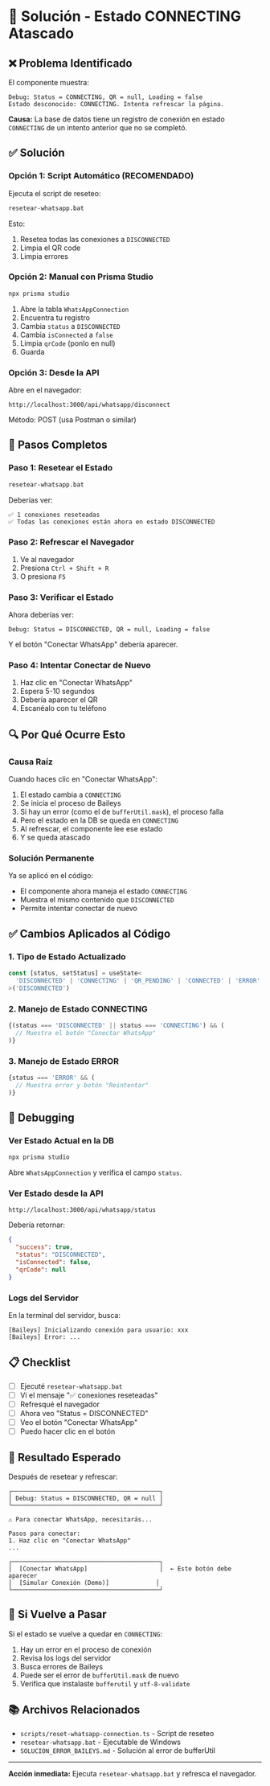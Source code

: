 # 🔧 Solución - Estado CONNECTING Atascado

## ❌ Problema Identificado

El componente muestra:
```
Debug: Status = CONNECTING, QR = null, Loading = false
Estado desconocido: CONNECTING. Intenta refrescar la página.
```

**Causa:** La base de datos tiene un registro de conexión en estado `CONNECTING` de un intento anterior que no se completó.

## ✅ Solución

### Opción 1: Script Automático (RECOMENDADO)

Ejecuta el script de reseteo:

```bash
resetear-whatsapp.bat
```

Esto:
1. Resetea todas las conexiones a `DISCONNECTED`
2. Limpia el QR code
3. Limpia errores

### Opción 2: Manual con Prisma Studio

```bash
npx prisma studio
```

1. Abre la tabla `WhatsAppConnection`
2. Encuentra tu registro
3. Cambia `status` a `DISCONNECTED`
4. Cambia `isConnected` a `false`
5. Limpia `qrCode` (ponlo en null)
6. Guarda

### Opción 3: Desde la API

Abre en el navegador:
```
http://localhost:3000/api/whatsapp/disconnect
```

Método: POST (usa Postman o similar)

## 🚀 Pasos Completos

### Paso 1: Resetear el Estado

```bash
resetear-whatsapp.bat
```

Deberías ver:
```
✅ 1 conexiones reseteadas
✅ Todas las conexiones están ahora en estado DISCONNECTED
```

### Paso 2: Refrescar el Navegador

1. Ve al navegador
2. Presiona `Ctrl + Shift + R`
3. O presiona `F5`

### Paso 3: Verificar el Estado

Ahora deberías ver:
```
Debug: Status = DISCONNECTED, QR = null, Loading = false
```

Y el botón "Conectar WhatsApp" debería aparecer.

### Paso 4: Intentar Conectar de Nuevo

1. Haz clic en "Conectar WhatsApp"
2. Espera 5-10 segundos
3. Debería aparecer el QR
4. Escanéalo con tu teléfono

## 🔍 Por Qué Ocurre Esto

### Causa Raíz

Cuando haces clic en "Conectar WhatsApp":
1. El estado cambia a `CONNECTING`
2. Se inicia el proceso de Baileys
3. Si hay un error (como el de `bufferUtil.mask`), el proceso falla
4. Pero el estado en la DB se queda en `CONNECTING`
5. Al refrescar, el componente lee ese estado
6. Y se queda atascado

### Solución Permanente

Ya se aplicó en el código:
- El componente ahora maneja el estado `CONNECTING`
- Muestra el mismo contenido que `DISCONNECTED`
- Permite intentar conectar de nuevo

## ✅ Cambios Aplicados al Código

### 1. Tipo de Estado Actualizado

```typescript
const [status, setStatus] = useState<
  'DISCONNECTED' | 'CONNECTING' | 'QR_PENDING' | 'CONNECTED' | 'ERROR'
>('DISCONNECTED')
```

### 2. Manejo de Estado CONNECTING

```typescript
{(status === 'DISCONNECTED' || status === 'CONNECTING') && (
  // Muestra el botón "Conectar WhatsApp"
)}
```

### 3. Manejo de Estado ERROR

```typescript
{status === 'ERROR' && (
  // Muestra error y botón "Reintentar"
)}
```

## 🐛 Debugging

### Ver Estado Actual en la DB

```bash
npx prisma studio
```

Abre `WhatsAppConnection` y verifica el campo `status`.

### Ver Estado desde la API

```
http://localhost:3000/api/whatsapp/status
```

Debería retornar:
```json
{
  "success": true,
  "status": "DISCONNECTED",
  "isConnected": false,
  "qrCode": null
}
```

### Logs del Servidor

En la terminal del servidor, busca:
```
[Baileys] Inicializando conexión para usuario: xxx
[Baileys] Error: ...
```

## 📋 Checklist

- [ ] Ejecuté `resetear-whatsapp.bat`
- [ ] Vi el mensaje "✅ conexiones reseteadas"
- [ ] Refresqué el navegador
- [ ] Ahora veo "Status = DISCONNECTED"
- [ ] Veo el botón "Conectar WhatsApp"
- [ ] Puedo hacer clic en el botón

## 🎯 Resultado Esperado

Después de resetear y refrescar:

```
┌─────────────────────────────────────────┐
│ Debug: Status = DISCONNECTED, QR = null │
└─────────────────────────────────────────┘

⚠️ Para conectar WhatsApp, necesitarás...

Pasos para conectar:
1. Haz clic en "Conectar WhatsApp"
...

┌─────────────────────────────────────────┐
│  [Conectar WhatsApp]                    │  ← Este botón debe aparecer
│  [Simular Conexión (Demo)]             │
└─────────────────────────────────────────┘
```

## 🔄 Si Vuelve a Pasar

Si el estado se vuelve a quedar en `CONNECTING`:

1. Hay un error en el proceso de conexión
2. Revisa los logs del servidor
3. Busca errores de Baileys
4. Puede ser el error de `bufferUtil.mask` de nuevo
5. Verifica que instalaste `bufferutil` y `utf-8-validate`

## 📚 Archivos Relacionados

- `scripts/reset-whatsapp-connection.ts` - Script de reseteo
- `resetear-whatsapp.bat` - Ejecutable de Windows
- `SOLUCION_ERROR_BAILEYS.md` - Solución al error de bufferUtil

---

**Acción inmediata:** Ejecuta `resetear-whatsapp.bat` y refresca el navegador.
